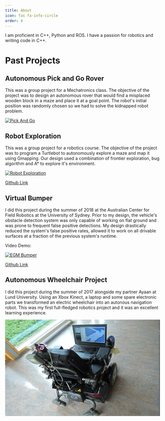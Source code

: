 ```yaml
---
title: About
icon: fas fa-info-circle
order: 4
---
```


I am proficient in C++, Python and ROS. I have a passion for robotics and writing code in C++.

# Past Projects

## Autonomous Pick and Go Rover

This was a group project for a Mechatronics class. The objective of the project was to design an autonomous rover that would find a misplaced wooden block in a maze and place it at a goal point. The robot's initial position was randomly chosen so we had to solve the kidnapped robot problem.

[![Pick And Go](https://img.youtube.com/vi/xmNZ89US1d0/0.jpg)](https://www.youtube.com/watch?v=xmNZ89US1d0)

## Robot Exploration

This was a group project for a robotics course. The objective of the project was to program a Turtlebot to autonomously explore a maze and map it using Gmapping. Our design used a combination of frontier exploration, bug algorithm and A\* to explore it's environment.

[![Robot Exploration](https://img.youtube.com/vi/D_3IMG56U80/0.jpg)](https://www.youtube.com/watch?v=D_3IMG56U80)

[Github Link](https://github.com/CtfChan/explore_ros2)

## Virtual Bumper

I did this project during the summer of 2018 at the Australian Center for Field Robotics at the University of Sydney. Prior to my design, the vehicle's obstacle detection system was only capable of working on flat ground and was prone to frequent false positive detections. My design drastically reduced the system's false positive rates, allowed it to work on all drivable surfaces at a fraction of the previous system's runtime.

Video Demo:

[![EGM Bumper](https://img.youtube.com/vi/K7GaomP2tZw/0.jpg)](https://www.youtube.com/watch?v=K7GaomP2tZw)

[Github Link](https://github.com/CtfChan/EGM_bumper)

## Autonomous Wheelchair Project

I did this project during the summer of 2017 alongside my partner Ayaan at Lund University. Using an Xbox Kinect, a laptop and some spare electronic parts we transformed an electric wheelchair into an autonous navigation robot. This was my first full-fledged robotics project and it was an excellent learning experience.

![](https://github.com/CtfChan/website_img_dump/blob/main/wheelchair-project.jpg?raw=true)
